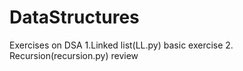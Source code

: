 # DataStructures
Exercises on DSA
1.Linked list(LL.py) basic exercise
2. Recursion(recursion.py) review
